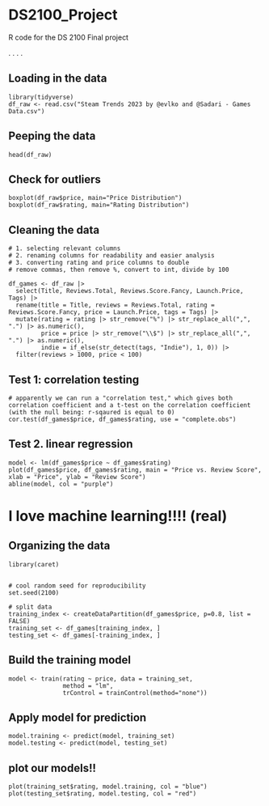 # DS2100_Project
R code for the DS 2100 Final project

.
.
.
.
## Loading in the data
```{r}
library(tidyverse)
df_raw <- read.csv("Steam Trends 2023 by @evlko and @Sadari - Games Data.csv")
```

## Peeping the data
```{r}
head(df_raw)
```
## Check for outliers
```{r}
boxplot(df_raw$price, main="Price Distribution")
boxplot(df_raw$rating, main="Rating Distribution")
```

## Cleaning the data
```{r}
# 1. selecting relevant columns
# 2. renaming columns for readability and easier analysis
# 3. converting rating and price columns to double 
# remove commas, then remove %, convert to int, divide by 100

df_games <- df_raw |>
  select(Title, Reviews.Total, Reviews.Score.Fancy, Launch.Price, Tags) |>
  rename(title = Title, reviews = Reviews.Total, rating = Reviews.Score.Fancy, price = Launch.Price, tags = Tags) |>
  mutate(rating = rating |> str_remove("%") |> str_replace_all(",", ".") |> as.numeric(),
         price = price |> str_remove("\\$") |> str_replace_all(",", ".") |> as.numeric(), 
         indie = if_else(str_detect(tags, "Indie"), 1, 0)) |>
  filter(reviews > 1000, price < 100) 

```

## Test 1: correlation testing
```{r}
# apparently we can run a "correlation test," which gives both correlation coefficient and a t-test on the correlation coefficient (with the null being: r-sqaured is equal to 0)
cor.test(df_games$price, df_games$rating, use = "complete.obs")
```

## Test 2. linear regression
```{r}
model <- lm(df_games$price ~ df_games$rating)
plot(df_games$price, df_games$rating, main = "Price vs. Review Score", xlab = "Price", ylab = "Review Score")
abline(model, col = "purple")
```


# I love machine learning!!!! (real)
## Organizing the data
```{r}
library(caret)


# cool random seed for reproducibility
set.seed(2100)

# split data
training_index <- createDataPartition(df_games$price, p=0.8, list = FALSE)
training_set <- df_games[training_index, ]
testing_set <- df_games[-training_index, ]
```

## Build the training model
```{r}
model <- train(rating ~ price, data = training_set,
               method = "lm",
               trControl = trainControl(method="none"))
```

## Apply model for prediction
```{r}
model.training <- predict(model, training_set)
model.testing <- predict(model, testing_set)
```

## plot our models!!
```{r}
plot(training_set$rating, model.training, col = "blue")
plot(testing_set$rating, model.testing, col = "red")
```
